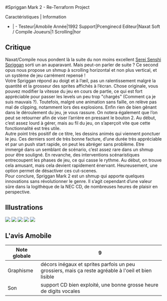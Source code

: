 #Spriggan Mark 2 - Re-Terraform Project

Caractéristiques | Information
- | -
Testeur|Amobile
Année|1992
Support|Pcenginecd
Editeur|Naxat Soft / Compile
Joueurs|1
Scrolling|hor

## Critique
Naxat/Compile nous pondent là la suite du non moins excellent <a href="http://www.shmup.com/index.php?page=fiche&id=349">Serei Senshi Spriggan</a> sorti un an auparavant. Mais peut-on parler de suite ? Ce second opus nous propose un shmup à scrolling horizontal et non plus vertical, et un système de jeu carrément repensé ! <br/>Votre Spriggan répond au doigt et à l’œil, pas un ralentissement malgré la quantité et la grosseur des sprites affichés à l’écran. Chose originale, vous pouvez modifier la vitesse du jeu en cours de partie, ce qui est fort appréciable pour passer les levels un peu trop "chargés" (Comment ça je suis mauvais ?). Toutefois, malgré une animation sans faille, on relève pas mal de clipping, notamment lors des explosions. Enfin rien de bien gênant dans le déroulement du jeu, je vous rassure. On notera également que l’on peut se retourner afin de viser l’arrière en pressant le bouton 2. Au début, c’est assez lourd à gérer, mais au fil du jeu, on s’aperçoit vite que cette fonctionnalité est très utile.<br/>Autre point très positif de ce titre, les dessins animés qui viennent ponctuer le jeu. Ces derniers sont de très bonne facture, d’une durée très appréciable et par un push start rapide, on peut les abréger sans problème. Etre immergé dans un semblant de scénario, c’est assez rare dans un shmup pour être souligné. En revanche, des interventions scénaristiques entrecoupent les phases de jeu, ce qui casse le rythme. Au début, on trouve cela amusant, mais cela devient rapidement énervant. Heureusement, une option permet de désactiver ces cut-scenes.<br/>Pour conclure, Spriggan Mark 2 est un shmup qui apporte quelques innovations sans révolutionner le genre. Il s’agit cependant d’une valeur sûre dans la logithèque de la NEC CD, de nombreuses heures de plaisir en perspective.

## Illustrations
![](http://www.shmup.com/images/thumbs/img_fiche_1_434.jpg)
![](http://www.shmup.com/images/thumbs/img_fiche_2_434.jpg)
![](http://www.shmup.com/images/thumbs/img_fiche_3_434.jpg)
![](http://www.shmup.com/images/thumbs/)
![](http://www.shmup.com/images/thumbs/)

## L'avis Amobile
Note globale|9
-|-
Graphisme|décors inégaux et sprites parfois un peu grossiers, mais ça reste agréable à l'oeil et bien lisible
Son|support CD bien exploité, une bonne grosse heure de digits vocales

